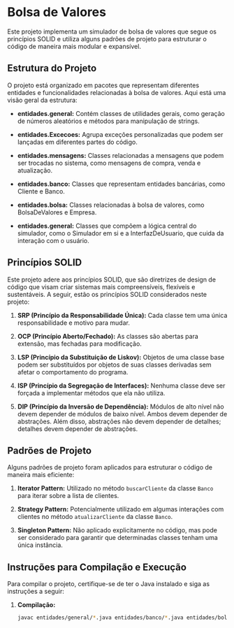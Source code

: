 # Bolsa de Valores

Este projeto implementa um simulador de bolsa de valores que segue os princípios SOLID e utiliza alguns padrões de projeto para estruturar o código de maneira mais modular e expansível.

## Estrutura do Projeto

O projeto está organizado em pacotes que representam diferentes entidades e funcionalidades relacionadas à bolsa de valores. Aqui está uma visão geral da estrutura:

- **entidades.general:** Contém classes de utilidades gerais, como geração de números aleatórios e métodos para manipulação de strings.

- **entidades.Excecoes:** Agrupa exceções personalizadas que podem ser lançadas em diferentes partes do código.

- **entidades.mensagens:** Classes relacionadas a mensagens que podem ser trocadas no sistema, como mensagens de compra, venda e atualização.

- **entidades.banco:** Classes que representam entidades bancárias, como Cliente e Banco.

- **entidades.bolsa:** Classes relacionadas à bolsa de valores, como BolsaDeValores e Empresa.

- **entidades.general:** Classes que compõem a lógica central do simulador, como o Simulador em si e a InterfazDeUsuario, que cuida da interação com o usuário.

## Princípios SOLID

Este projeto adere aos princípios SOLID, que são diretrizes de design de código que visam criar sistemas mais compreensíveis, flexíveis e sustentáveis. A seguir, estão os princípios SOLID considerados neste projeto:

1. **SRP (Princípio da Responsabilidade Única):** Cada classe tem uma única responsabilidade e motivo para mudar.

2. **OCP (Princípio Aberto/Fechado):** As classes são abertas para extensão, mas fechadas para modificação.

3. **LSP (Princípio da Substituição de Liskov):** Objetos de uma classe base podem ser substituídos por objetos de suas classes derivadas sem afetar o comportamento do programa.

4. **ISP (Princípio da Segregação de Interfaces):** Nenhuma classe deve ser forçada a implementar métodos que ela não utiliza.

5. **DIP (Princípio da Inversão de Dependência):** Módulos de alto nível não devem depender de módulos de baixo nível. Ambos devem depender de abstrações. Além disso, abstrações não devem depender de detalhes; detalhes devem depender de abstrações.

## Padrões de Projeto

Alguns padrões de projeto foram aplicados para estruturar o código de maneira mais eficiente:

1. **Iterator Pattern:** Utilizado no método `buscarCliente` da classe `Banco` para iterar sobre a lista de clientes.

2. **Strategy Pattern:** Potencialmente utilizado em algumas interações com clientes no método `atualizarCliente` da classe `Banco`.

3. **Singleton Pattern:** Não aplicado explicitamente no código, mas pode ser considerado para garantir que determinadas classes tenham uma única instância.

## Instruções para Compilação e Execução

Para compilar o projeto, certifique-se de ter o Java instalado e siga as instruções a seguir:

1. **Compilação:**
   ```bash
   javac entidades/general/*.java entidades/banco/*.java entidades/bolsa/*.java entidades/mensagens/*.java
